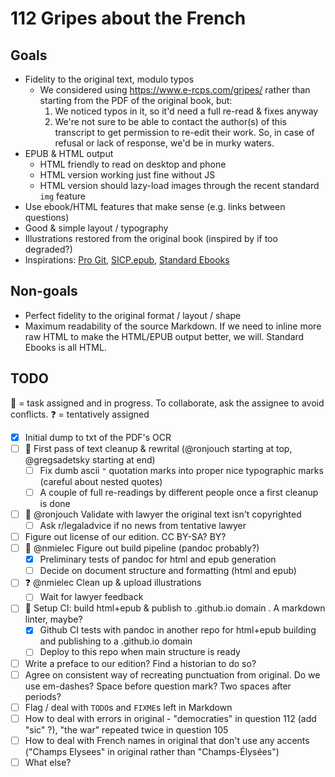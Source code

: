 # 112 Gripes about the French

## Goals

- Fidelity to the original text, modulo typos
  - We considered using https://www.e-rcps.com/gripes/ rather than starting from the PDF of the original book, but:
    1. We noticed typos in it, so it'd need a full re-read & fixes anyway
    2. We're not sure to be able to contact the author(s) of this transcript to get permission to re-edit their work. So, in case of refusal or lack of response, we'd be in murky waters.
- EPUB & HTML output
  - HTML friendly to read on desktop and phone
  - HTML version working just fine without JS
  - HTML version should lazy-load images through the recent standard `img` feature
- Use ebook/HTML features that make sense (e.g. links between questions)
- Good & simple layout / typography
- Illustrations restored from the original book (inspired by if too degraded?)
- Inspirations: [Pro Git](https://github.com/progit/progit2), [SICP.epub](https://github.com/sarabander/sicp), [Standard Ebooks](https://github.com/standardebooks/william-shakespeare_the-tempest)

## Non-goals

- Perfect fidelity to the original format / layout / shape
- Maximum readability of the source Markdown. If we need to inline more raw HTML
  to make the HTML/EPUB output better, we will. Standard Ebooks is all HTML.

## TODO

🏃 = task assigned and in progress. To collaborate, ask the assignee to avoid conflicts.
❓️ = tentatively assigned

- [x] Initial dump to txt of the PDF's OCR
- [ ] 🏃 First pass of text cleanup & rewrital (@ronjouch starting at top, @gregsadetsky starting at end)
    - [ ] Fix dumb ascii `"` quotation marks into proper nice typographic marks (careful about nested quotes)
    - [ ] A couple of full re-readings by different people once a first cleanup is done
- [ ] 🏃 @ronjouch Validate with lawyer the original text isn't copyrighted
    - [ ] Ask r/legaladvice if no news from tentative lawyer
- [ ] Figure out license of our edition. CC BY-SA? BY?
- [ ] 🏃 @nmielec Figure out build pipeline (pandoc probably?)
    - [x] Preliminary tests of pandoc for html and epub generation
    - [ ] Decide on document structure and formatting (html and epub)
- [ ] ❓️ @nmielec Clean up & upload illustrations
    - [ ] Wait for lawyer feedback
- [ ] 🏃 Setup CI: build html+epub & publish to .github.io domain . A markdown linter, maybe?
    - [x] Github CI tests with pandoc in another repo for html+epub building and publishing to a .github.io domain
    - [ ] Deploy to this repo when main structure is ready
- [ ] Write a preface to our edition? Find a historian to do so?
- [ ] Agree on consistent way of recreating punctuation from original. Do we use em-dashes? Space before question mark? Two spaces after periods?
- [ ] Flag / deal with `TODO`s and `FIXME`s left in Markdown
- [ ] How to deal with errors in original - "democraties" in question 112 (add "sic" ?), "the war" repeated twice in question 105
- [ ] How to deal with French names in original that don't use any accents ("Champs Elysees" in original rather than "Champs-Élysées")
- [ ] What else?
